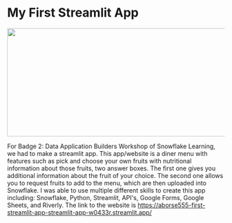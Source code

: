 # My First Streamlit App

<img src="https://user-images.githubusercontent.com/116681133/230444408-d4dd3eaf-414c-4ec4-bf41-9cc357a70025.png" width="550" height="250">

For Badge 2: Data Application Builders Workshop of Snowflake Learning, we had to make a streamlit app. 
This app/website is a diner menu with features such as pick and choose your own fruits with nutritional information about those fruits, two answer boxes. 
The first one gives you additional information about the fruit of your choice.
The second one allows you to request fruits to add to the menu, which are then uploaded into Snowflake.
I was able to use multiple different skills to create this app including: Snowflake, Python, Streamlit, API's, Google Forms, Google Sheets, and Riverly.
The link to the website is https://aborse555-first-streamlit-app-streamlit-app-w0433r.streamlit.app/ 
